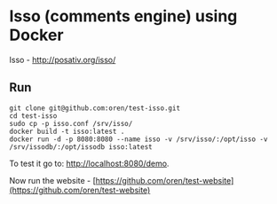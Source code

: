 # Isso (comments engine) using Docker

Isso - http://posativ.org/isso/

## Run

    git clone git@github.com:oren/test-isso.git
    cd test-isso
    sudo cp -p isso.conf /srv/isso/
    docker build -t isso:latest .
    docker run -d -p 8080:8080 --name isso -v /srv/isso/:/opt/isso -v /srv/issodb/:/opt/issodb isso:latest

To test it go to: [http://localhost:8080/demo](http://localhost:8080/demo).

Now run the website - [https://github.com/oren/test-website](https://github.com/oren/test-website)


